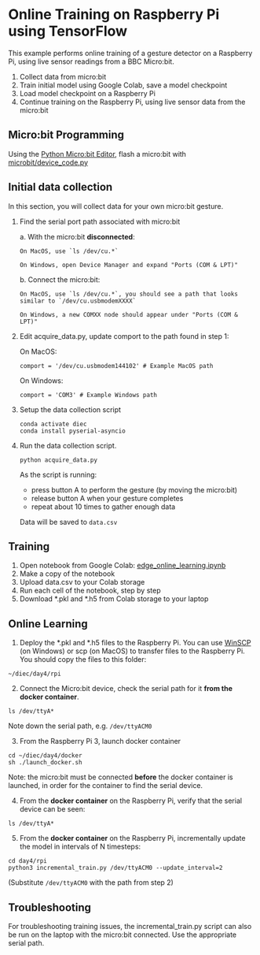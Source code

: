 # Online Training on Raspberry Pi using TensorFlow

This example performs online training of a gesture detector on a Raspberry Pi,
using live sensor readings from a BBC Micro:bit.

1. Collect data from micro:bit
2. Train initial model using Google Colab, save a model checkpoint
3. Load model checkpoint on a Raspberry Pi
4. Continue training on the Raspberry Pi, using live sensor data from the micro:bit

## Micro:bit Programming
Using the [Python Micro:bit Editor](https://python.microbit.org/v/1.1), flash a micro:bit with [microbit/device_code.py](microbit/device_code.py)

## Initial data collection
In this section, you will collect data for your own micro:bit gesture.

1. Find the serial port path associated with micro:bit

   a. With the micro:bit **disconnected**:

       On MacOS, use `ls /dev/cu.*`

       On Windows, open Device Manager and expand "Ports (COM & LPT)"

   b. Connect the micro:bit:

       On MacOS, use `ls /dev/cu.*`, you should see a path that looks similar to `/dev/cu.usbmodemXXXX`

       On Windows, a new COMXX node should appear under "Ports (COM & LPT)"
   
2. Edit acquire_data.py, update comport to the path found in step 1:

   On MacOS:
    ```
    comport = '/dev/cu.usbmodem144102' # Example MacOS path
    ```

   On Windows:
    ```
    comport = 'COM3' # Example Windows path
    ```

3. Setup the data collection script
    ```
    conda activate diec
    conda install pyserial-asyncio
    ```

4. Run the data collection script. 
    ```
    python acquire_data.py
    ```
   As the script is running:
      - press button A to perform the gesture (by moving the micro:bit)
      - release button A when your gesture completes
      - repeat about 10 times to gather enough data

   Data will be saved to `data.csv`

## Training
1. Open notebook from Google Colab: [edge_online_learning.ipynb](edge_online_learning.ipynb)
2. Make a copy of the notebook
3. Upload data.csv to your Colab storage
4. Run each cell of the notebook, step by step
5. Download *.pkl and *.h5 from Colab storage to your laptop

## Online Learning
1. Deploy the *.pkl and *.h5 files to the Raspberry Pi. You can use [WinSCP](https://winscp.net/eng/download.php) (on Windows) or scp (on MacOS) to transfer files to the Raspberry Pi. You should copy the files to this folder:
```
~/diec/day4/rpi
``` 

2. Connect the Micro:bit device, check the serial path for it **from the docker container**.
```
ls /dev/ttyA*
```
Note down the serial path, e.g. `/dev/ttyACM0`

3. From the Raspberry Pi 3, launch docker container
```
cd ~/diec/day4/docker
sh ./launch_docker.sh
```
Note: the micro:bit must be connected **before** the docker container is launched, in order for the container to find the serial device.

4. From the **docker container** on the Raspberry Pi, verify that the serial device can be seen:
```
ls /dev/ttyA*
```

5. From the **docker container** on the Raspberry Pi, incrementally update the model in intervals of N timesteps:
```
cd day4/rpi
python3 incremental_train.py /dev/ttyACM0 --update_interval=2
```
(Substitute `/dev/ttyACM0` with the path from step 2)

## Troubleshooting
For troubleshooting training issues, the incremental_train.py script can also be run on the laptop with the micro:bit connected. Use the appropriate serial path.